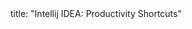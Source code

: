 <frontmatter>
title: "Intellij IDEA: Productivity Shortcuts"
</frontmatter>

<include src="unit-inPage-asFlat.md" boilerplate />
